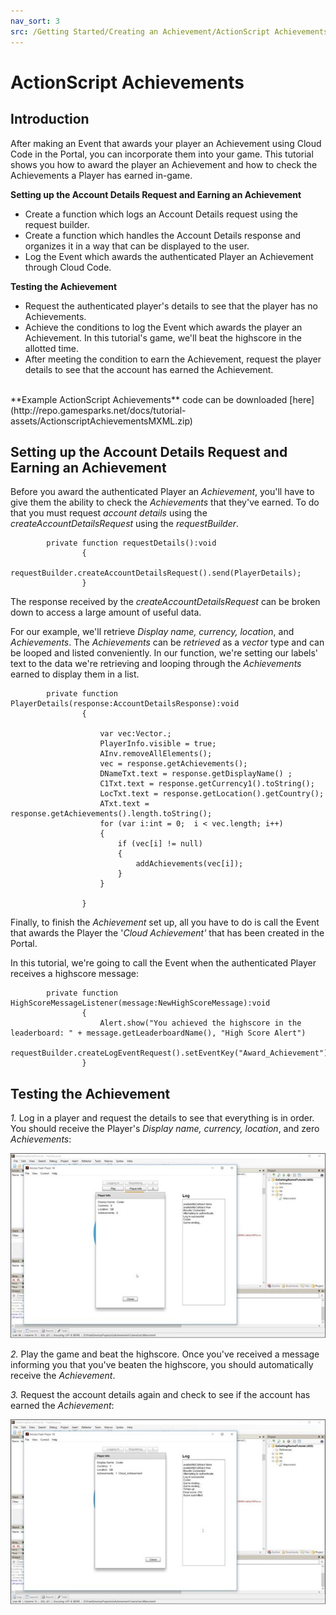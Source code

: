 ```yaml
---
nav_sort: 3
src: /Getting Started/Creating an Achievement/ActionScript Achievements.md
---
```


# ActionScript Achievements

## Introduction

After making an Event that awards your player an Achievement using Cloud Code in the Portal, you can incorporate them into your game. This tutorial shows you how to award the player an Achievement and how to check the Achievements a Player has earned in-game.

**Setting up the Account Details Request and Earning an Achievement**

  * Create a function which logs an Account Details request using the request builder.
  * Create a function which handles the Account Details response and organizes it in a way that can be displayed to the user.
  * Log the Event which awards the authenticated Player an Achievement through Cloud Code.

**Testing the Achievement**

  * Request the authenticated player's details to see that the player has no Achievements.
  * Achieve the conditions to log the Event which awards the player an Achievement. In this tutorial's game, we'll beat the highscore in the allotted time.
  * After meeting the condition to earn the Achievement, request the player details to see that the account has earned the Achievement.

</br>
**Example ActionScript Achievements** code can be downloaded [here](http://repo.gamesparks.net/docs/tutorial-assets/ActionscriptAchievementsMXML.zip)

## Setting up the Account Details Request and Earning an Achievement

Before you award the authenticated Player an *Achievement*, you'll have to give them the ability to check the *Achievements* that they've earned. To do that you must request *account details* using the *createAccountDetailsRequest* using the *requestBuilder*.

```
    	private function requestDetails():void
    			{
    				requestBuilder.createAccountDetailsRequest().send(PlayerDetails);
    			}
```

The response received by the *createAccountDetailsRequest* can be broken down to access a large amount of useful data.

For our example, we'll retrieve *Display name, currency, location*, and *Achievements*. The *Achievements* can be *retrieved* as a *vector* type and can be looped and listed conveniently. In our function, we're setting our labels' text to the data we're retrieving and looping through the *Achievements* earned to display them in a list.

```
    	private function PlayerDetails(response:AccountDetailsResponse):void
    			{

    				var vec:Vector.;
    				PlayerInfo.visible = true;
    				AInv.removeAllElements();
    				vec = response.getAchievements();
    				DNameTxt.text = response.getDisplayName() ;
    				C1Txt.text = response.getCurrency1().toString();
    				LocTxt.text = response.getLocation().getCountry();
    				ATxt.text = response.getAchievements().length.toString();
    				for (var i:int = 0;  i < vec.length; i++)
    				{
    					if (vec[i] != null)
    					{
    						addAchievements(vec[i]);
    					}
    				}

    			}

```

Finally, to finish the *Achievement* set up, all you have to do is call the Event that awards the Player the '*Cloud Achievement'* that has been created in the Portal.

In this tutorial, we're going to call the Event when the authenticated Player receives a highscore message:

```
    	private function HighScoreMessageListener(message:NewHighScoreMessage):void
    			{
    				Alert.show("You achieved the highscore in the leaderboard: " + message.getLeaderboardName(), "High Score Alert")
    				requestBuilder.createLogEventRequest().setEventKey("Award_Achievement").send(GeneralLogResponse);
    			}

```

## Testing the Achievement

*1.* Log in a player and request the details to see that everything is in order. You should receive the Player's *Display name, currency, location*, and zero *Achievements*:

![](img/AS/1.jpg)

*2.* Play the game and beat the highscore. Once you've received a message informing you that you've beaten the highscore, you should automatically receive the *Achievement*.

*3.* Request the account details again and check to see if the account has earned the *Achievement*:

![](img/AS/2.jpg)
